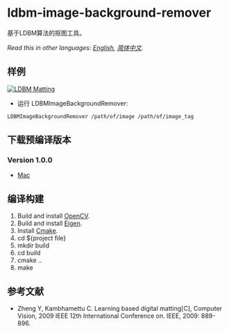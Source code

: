 # ldbm-image-background-remover

基于LDBM算法的抠图工具。

*Read this in other languages: [English](README.md), [简体中文](README.zh-cn.md).*

## 样例

[![LDBM Matting](https://github.com/whitelok/ldbm-image-background-remover/blob/master/resources/ldbm.png)](https://github.com/whitelok/ldbm-image-background-remover)

- 运行 LDBMImageBackgroundRemover:

```bash
LDBMImageBackgroundRemover /path/of/image /path/of/image_tag
```

## 下载预编译版本

### Version 1.0.0
 - [Mac](https://github.com/whitelok/ldbm-image-background-remover/releases/download/1.0.0/LDBMImageBackgroundRemover)

## 编译构建

 1. Build and install [OpenCV](http://opencv.org/).
 2. Build and install [Eigen](http://eigen.tuxfamily.org/index.php?title=Main_Page).
 3. Install [Cmake](https://cmake.org/).
 4. cd ${project file}
 5. mkdir build
 6. cd build
 7. cmake ..
 8. make

## 参考文献

 - Zheng Y, Kambhamettu C. Learning based digital matting[C], Computer Vision, 2009 IEEE 12th International Conference on. IEEE, 2009: 889-896.

